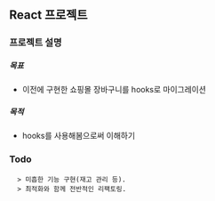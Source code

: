 ## React 프로젝트

### 프로젝트 설명

##### 목표

- 이전에 구현한 쇼핑몰 장바구니를 hooks로 마이그레이션

##### 목적

- hooks를 사용해봄으로써 이해하기

### Todo

      > 미흡한 기능 구현(재고 관리 등).
      > 최적화와 함께 전반적인 리팩토링.
